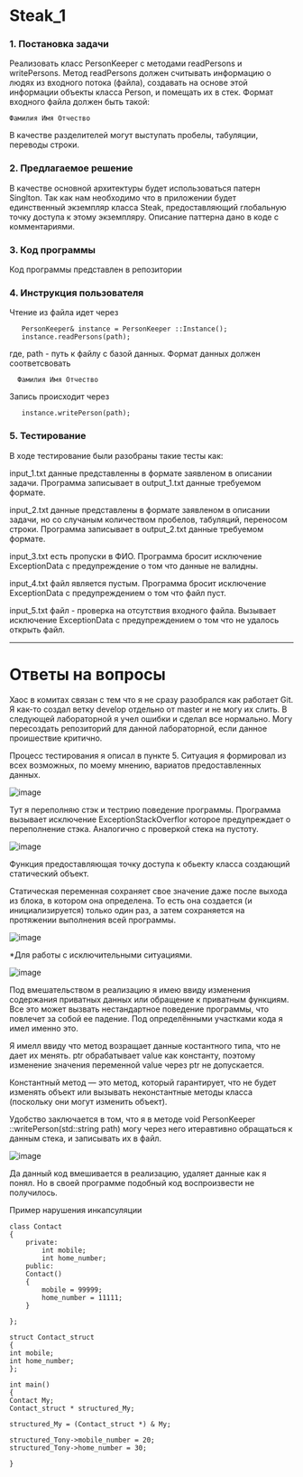 # Steak_1
### 1. Постановка задачи
Реализовать класс PersonKeeper  с методами readPersons и writePersons. Метод readPersons должен считывать информацию о людях из входного потока (файла), создавать на основе этой информации объекты класса Person, и помещать их в стек. Формат входного файла должен быть такой: 

    Фамилия Имя Отчество 

В качестве разделителей могут выступать пробелы, табуляции, переводы строки. 
 
 ### 2. Предлагаемое решение
 В качестве основной архитектуры будет использоваться патерн Singlton. Так как нам необходимо что в приложении будет единственный экземпляр класса Steak, предоставляющий глобальную точку доступа к этому экземпляру. Описание паттерна дано в коде с комментариями.
 
 ### 3. Код программы
  Код программы представлен в репозитории
  
  ### 4. Инструкция пользователя
  Чтение из файла идет через 
  
       PersonKeeper& instance = PersonKeeper ::Instance(); 
       instance.readPersons(path);
       
 где, path - путь к файлу с базой данных.
 Формат данных должен соответсвовать   
      
      Фамилия Имя Отчество 
 Запись происходит через 
 
       instance.writePerson(path);
  
### 5. Тестирование
В ходе тестирование были разобраны такие тесты как:

input_1.txt данные представленны в формате заявленом в описании задачи. Программа записывает в output_1.txt данные требуемом формате.

input_2.txt данные представлены в формате заявленом в описании задачи, но со случаным количеством пробелов, табуляций, переносом строки. Программа записывает в output_2.txt данные требуемом формате.

input_3.txt есть пропуски в ФИО. Программа бросит исключение ExceptionData  с предупреждение о том что данные не валидны. 

input_4.txt файл является пустым. Программа бросит исключение ExceptionData с предупреждением о том что файл пуст.

input_5.txt файл -  проверка на отсутствия входного файла. Вызывает исключение ExceptionData с предупреждением о том что не удалось открыть файл.

--------------------------------------------------------------------------------------------------------------------------------------------------------
# Ответы на вопросы

Хаос в комитах связан с тем что я не сразу разобрался как работает Git. Я как-то создал ветку develop отдельно от master и не могу их слить. В следующей лабораторной я учел ошибки и сделал все нормально. Могу пересоздать репозиторий для данной лабораторной, если данное проишествие критично.

Процесс тестирования я описал в пункте 5. 
Ситуация я формировал из всех возможных, по моему мнению, вариатов предоставленных данных. 

![image](https://user-images.githubusercontent.com/64350198/119304729-e1d45180-bc91-11eb-919d-1b6141ee5fed.png)

Тут я переполняю стэк и тестрию поведение программы. Программа вызывает исключение ExceptionStackOverflor которое предупреждает о переполнение стэка. Аналогично с проверкой стека на пустоту.

![image](https://user-images.githubusercontent.com/64350198/119305135-86ef2a00-bc92-11eb-8de5-883a7449a0a1.png)

Функция предоставляющая точку доступа к обьекту класса создающий статический объект.

Статическая переменная сохраняет свое значение даже после выхода из блока, в котором она определена. То есть она создается (и инициализируется) только один раз, а затем сохраняется на протяжении выполнения всей программы.

![image](https://user-images.githubusercontent.com/64350198/119305878-87d48b80-bc93-11eb-9b73-c1add35edd90.png)

*Для работы с исключительными ситуациями. 

![image](https://user-images.githubusercontent.com/64350198/119306174-003b4c80-bc94-11eb-9019-3d864d3be5fa.png)

Под вмешательством в реализацию я имею ввиду изменения содержания приватных данных или обращение к приватным функциям. Все это может вызвать нестандартное поведение программы, что повлечет за собой ее падение. Под определёнными участками кода я имел именно это.

Я имелл ввиду что метод возращает данные костантного типа, что не дает их менять.  ptr обрабатывает value как константу, поэтому изменение значения переменной value через ptr не допускается. 

 Константный метод — это метод, который гарантирует, что не будет изменять объект или вызывать неконстантные методы класса (поскольку они могут изменить объект).
 
 Удобство заключается в том, что я в методе void PersonKeeper ::writePerson(std::string path) могу через него итеравтивно обращаться к данным стека, и записывать их в файл.
 
 ![image](https://user-images.githubusercontent.com/64350198/119310539-12b88480-bc9a-11eb-8eba-bffa6ff8a91f.png)

Да данный код вмешивается в реализацию, удаляет данные как я понял. Но в своей программе подобный код воспроизвести не получилось.

Пример нарушения инкапсуляции 

    class Contact
    {
        private:
            int mobile;           
            int home_number;             
        public:
        Contact()                    
        {
            mobile = 99999;
            home_number = 11111;
        }
        
    };

    struct Contact_struct
    {
    int mobile;
    int home_number;
    };

    int main()
    {
    Contact My;
    Contact_struct * structured_My;

    structured_My = (Contact_struct *) & My;

    structured_Tony->mobile_number = 20;
    structured_Tony->home_number = 30;

    }



